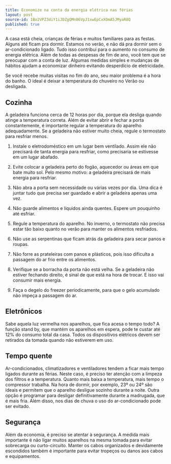 ```yaml
---
title: Economize na conta da energia elétrica nas férias
layout: post
source-id: 1Bo2VPZ3diY1iJDZgQMn06VpJ1xwEpCxXOmA5JMyaR8Q
published: true
---
```

A casa está cheia, crianças de férias e muitos familiares para as festas. Alguns até ficam pra dormir. Estamos no verão, e não dá pra dormir sem o ar-condicionado ligado. Tudo isso contribui para o aumento no consumo de energia elétrica. Além de todas as despesas de fim de ano, você tem que se preocupar com a conta de luz. Algumas medidas simples e mudanças de hábitos ajudam a economizar dinheiro evitando desperdício de eletricidade.

Se você recebe muitas visitas no fim do ano, seu maior problema é a hora do banho. O ideal é deixar a temperatura do chuveiro no Verão ou desligada.

## Cozinha

A geladeira funciona cerca de 12 horas por dia, porque ela desliga quando atinge a temperatura correta. Além de evitar abrir e fechar a porta constantemente, é importante regular a temperatura do aparelho adequadamente. Se a geladeira não estiver muito cheia, regule o termostato para resfriar menos.

1. Instale o eletrodoméstico em um lugar bem ventilado. Assim ele não precisará de tanta energia para resfriar, como precisaria se estivesse em um lugar abafado.

2. Evite colocar a geladeira perto do fogão, aquecedor ou áreas em que bate muito sol. Pelo mesmo motivo: a geladeira precisará de mais energia para resfriar.

3. Não abra a porta sem necessidade ou várias vezes por dia. Uma dica é juntar tudo que precisa ser guardado e abrir a geladeira apenas uma vez.

4. Não guarde alimentos e líquidos ainda quentes. Espere um pouquinho até esfriar.

5. Regule a temperatura do aparelho. No inverno, o termostato não precisa estar tão baixo quanto no verão para manter os alimentos resfriados.

6. Não use as serpentinas que ficam atrás da geladeira para secar panos e roupas.

7.  Não forre as prateleiras com panos e plásticos, pois isso dificulta a passagem do ar frio entre os alimentos.

8. Verifique se a borracha da porta não está velha. Se a geladeira não estiver fechando direito, é sinal de que está na hora de trocar. E isso vai consumir mais energia.

9. Faça o degelo do freezer periodicamente, para que o gelo acumulado não impeça a passagem do ar.

## Eletrônicos

Sabe aquela luz vermelha nos aparelhos, que fica acesa o tempo todo? A função stand by, que mantém os aparelhos em espera, pode te custar até 12% do consumo total da casa. Todos os dispositivos elétricos devem ser retirados da tomada quando não estiverem em uso.

## Tempo quente

Ar-condicionados, climatizadores e ventiladores tendem a ficar mais tempo ligados durante as férias. Neste caso, é preciso ter atenção com a limpeza dos filtros e a temperatura. Quanto mais baixa a temperatura, mais tempo o compressor trabalha. Na hora de dormir, por exemplo, 23º ou 24º são ideais e permitem que o aparelho desligue sozinho durante a noite. Outra opção é programar para desligar definitivamente durante a madrugada, que é mais fria. Além disso, nos dias de chuva o uso do ar-condicionado pode ser evitado.

## Segurança

Além da economia, é preciso se atentar à segurança. A medida mais importante é não ligar muitos aparelhos na mesma tomada para evitar sobrecarga ou curto-circuito. Manter os cabos organizados e devidamente escondidos também é importante para evitar tropeços ou danos aos cabos e equipamentos.


